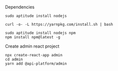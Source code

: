 
Dependencies

    sudo aptitude install nodejs
    
    curl -o- -L https://yarnpkg.com/install.sh | bash
    
    sudo aptitude install nodejs npm
    npm install npm@latest -g

Create admin react project

    npx create-react-app admin
    cd admin
    yarn add @api-platform/admin
    

